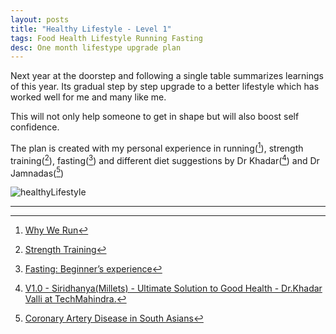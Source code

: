 ```yaml
---
layout: posts
title: "Healthy Lifestyle - Level 1"
tags: Food Health Lifestyle Running Fasting
desc: One month lifestype upgrade plan
---
```


Next year at the doorstep and following a single table summarizes learnings of
this year. Its gradual step by step upgrade to a better lifestyle which has
worked well for me and many like me.

This will not only help someone to get in shape but will also boost self
confidence.

The plan is created with my personal experience in running([^running]), strength
training([^st]), fasting([^fasting]) and different diet suggestions by Dr
Khadar([^millets]) and Dr Jamnadas([^jamnadas])

![healthyLifestyle](/blog/assets/images/healthyLifestyle.png)

---

[^running]: [Why We Run](2020/03/01/whywerun.html)

[^st]: [Strength Training](2021/07/25/st.html)

[^millets]: [V1.0 - Siridhanya(Millets) - Ultimate Solution to Good Health - Dr.Khadar Valli at TechMahindra.](https://www.youtube.com/watch?v=FqsFDIpPJdc)
[^fasting]: [Fasting: Beginner’s experience](2021/10/19/fasting.html)

[^jamnadas]: [Coronary Artery Disease in South Asians](https://www.youtube.com/watch?v=JiBE4C3q0WQ)
